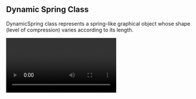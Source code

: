 ## Dynamic Spring Class

DynamicSpring class represents a spring-like graphical object whose shape (level of compression) varies according to its length.

![](Assets_/DoubleMassSpring.mp4)
